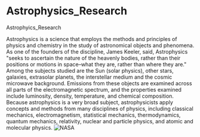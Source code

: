 # Astrophysics_Research
Astrophyics_Research 

Astrophysics is a science that employs the methods and principles of physics and chemistry in the study of astronomical objects and phenomena. As one of the founders of the discipline, James Keeler, said, Astrophysics "seeks to ascertain the nature of the heavenly bodies, rather than their positions or motions in space–what they are, rather than where they are." Among the subjects studied are the Sun (solar physics), other stars, galaxies, extrasolar planets, the interstellar medium and the cosmic microwave background. Emissions from these objects are examined across all parts of the electromagnetic spectrum, and the properties examined include luminosity, density, temperature, and chemical composition. Because astrophysics is a very broad subject, astrophysicists apply concepts and methods from many disciplines of physics, including classical mechanics, electromagnetism, statistical mechanics, thermodynamics, quantum mechanics, relativity, nuclear and particle physics, and atomic and molecular physics.
![NASA](https://github.com/DarkStarStrix/Astrophysics_Research/assets/108637439/ac372143-a1ea-4185-b338-896500f583bb)

